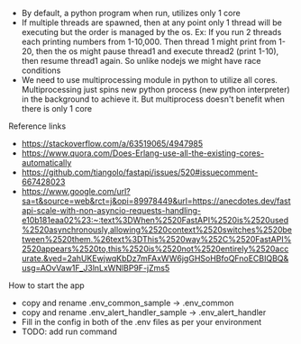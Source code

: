 - By default, a python program when run, utilizes only 1 core
- If multiple threads are spawned, then at any point only 1 thread will be executing but the order is managed by the os.
  Ex: If you run 2 threads each printing numbers from 1-10,000. Then thread 1 might print from 1-20, then the os might pause thread1 and execute thread2 (print 1-10), then resume thread1 again. So unlike nodejs we might have race conditions
- We need to use multiprocessing module in python to utilize all cores. Multiprocessing just spins new python process (new python interpreter) in the background to achieve it.
  But multiprocess doesn't benefit when there is only 1 core


Reference links
- https://stackoverflow.com/a/63519065/4947985
- https://www.quora.com/Does-Erlang-use-all-the-existing-cores-automatically
- https://github.com/tiangolo/fastapi/issues/520#issuecomment-667428023
- https://www.google.com/url?sa=t&source=web&rct=j&opi=89978449&url=https://anecdotes.dev/fastapi-scale-with-non-asyncio-requests-handling-e10b181eaa02%23:~:text%3DWhen%2520FastAPI%2520is%2520used%2520asynchronously,allowing%2520context%2520switches%2520between%2520them.%26text%3DThis%2520way%252C%2520FastAPI%2520appears%2520to,this%2520is%2520not%2520entirely%2520accurate.&ved=2ahUKEwjwqKbDz7mFAxWW6jgGHSoHBfoQFnoECBIQBQ&usg=AOvVaw1F_J3lnLxWNlBP9F-jZms5


How to start the app
- copy and rename .env_common_sample -> .env_common
- copy and rename .env_alert_handler_sample -> .env_alert_handler
- Fill in the config in both of the .env files as per your environment
- TODO: add run command 